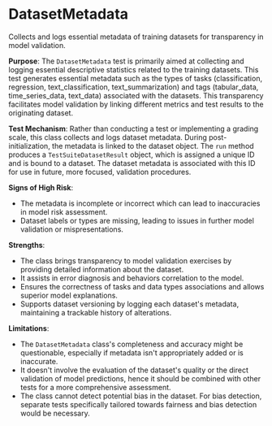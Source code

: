 # DatasetMetadata

Collects and logs essential metadata of training datasets for transparency in model validation.

**Purpose**: The `DatasetMetadata` test is primarily aimed at collecting and logging essential descriptive
statistics related to the training datasets. This test generates essential metadata such as the types of tasks
(classification, regression, text_classification, text_summarization) and tags (tabular_data, time_series_data,
text_data) associated with the datasets. This transparency facilitates model validation by linking different
metrics and test results to the originating dataset.

**Test Mechanism**: Rather than conducting a test or implementing a grading scale, this class collects and logs
dataset metadata. During post-initialization, the metadata is linked to the dataset object. The `run` method
produces a `TestSuiteDatasetResult` object, which is assigned a unique ID and is bound to a dataset. The dataset
metadata is associated with this ID for use in future, more focused, validation procedures.

**Signs of High Risk**:
- The metadata is incomplete or incorrect which can lead to inaccuracies in model risk assessment.
- Dataset labels or types are missing, leading to issues in further model validation or mispresentations.

**Strengths**:
- The class brings transparency to model validation exercises by providing detailed information about the dataset.
- It assists in error diagnosis and behaviors correlation to the model.
- Ensures the correctness of tasks and data types associations and allows superior model explanations.
- Supports dataset versioning by logging each dataset's metadata, maintaining a trackable history of alterations.

**Limitations**:
- The `DatasetMetadata` class's completeness and accuracy might be questionable, especially if metadata isn't
appropriately added or is inaccurate.
- It doesn't involve the evaluation of the dataset's quality or the direct validation of model predictions, hence
it should be combined with other tests for a more comprehensive assessment.
- The class cannot detect potential bias in the dataset. For bias detection, separate tests specifically tailored
towards fairness and bias detection would be necessary.
